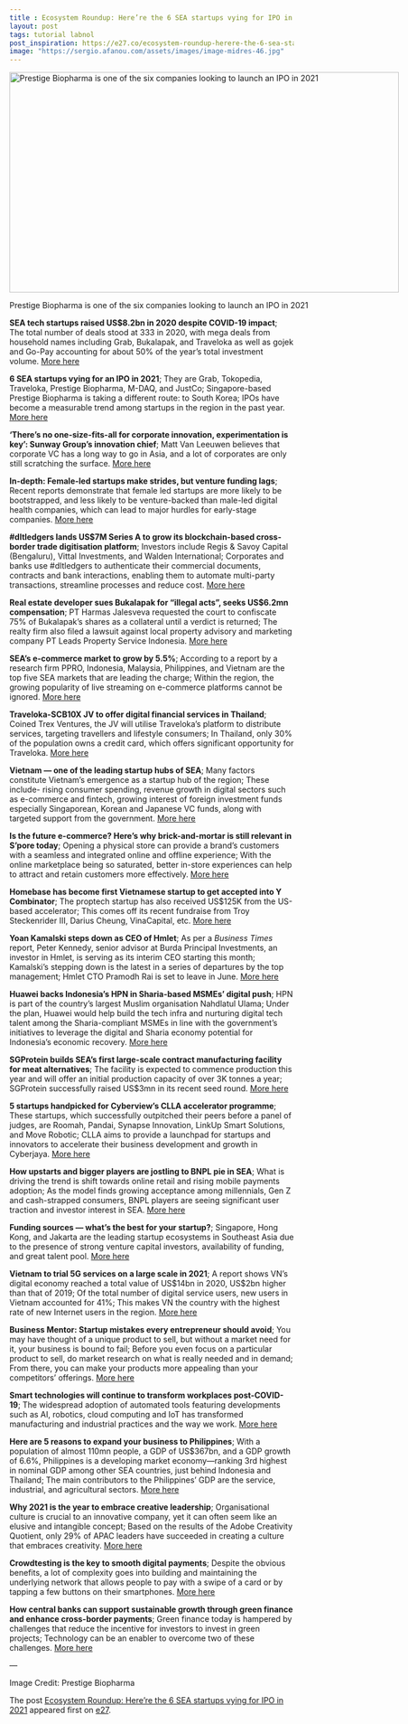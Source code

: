 ```yaml
---
title : Ecosystem Roundup: Here’re the 6 SEA startups vying for IPO in 2021
layout: post
tags: tutorial labnol
post_inspiration: https://e27.co/ecosystem-roundup-herere-the-6-sea-startups-vying-for-ipo-in-2021-20210329/
image: "https://sergio.afanou.com/assets/images/image-midres-46.jpg"
---
```


<div id="attachment_412240" style="width: 700px" class="wp-caption aligncenter"><img aria-describedby="caption-attachment-412240" loading="lazy" class="wp-image-412240 size-full" src="https://e27.co/wp-content/uploads/2021/03/Prestige_biopharma.png" alt="Prestige Biopharma is one of the six companies looking to launch an IPO in 2021" width="690" height="390" /><p id="caption-attachment-412240" class="wp-caption-text">Prestige Biopharma is one of the six companies looking to launch an IPO in 2021</p></div>
<p><strong>SEA tech startups raised US$8.2bn in 2020 despite COVID-19 impact</strong>; The total number of deals stood at 333 in 2020, with mega deals from household names including Grab, Bukalapak, and Traveloka as well as gojek and Go-Pay accounting for about 50% of the year’s total investment volume. <a rel="follow" href="https://www.techinasia.com/southeast-asian-tech-startups-raised-82b-2020-despite-covid19-impact">More here</a></p>
<p><strong>6 SEA startups vying for an IPO in 2021</strong>; They are Grab, Tokopedia, Traveloka, Prestige Biopharma, M-DAQ, and JustCo; Singapore-based Prestige Biopharma is taking a different route: to South Korea; IPOs have become a measurable trend among startups in the region in the past year. <a rel="follow" href="https://techcollectivesea.com/2021/03/26/6-southeast-asian-startups-vying-for-an-ipo-in-2021/">More here</a></p>
<p><strong>‘There’s no one-size-fits-all for corporate innovation, experimentation is key’: Sunway Group’s innovation chief</strong>; Matt Van Leeuwen believes that corporate VC has a long way to go in Asia, and a lot of corporates are only still scratching the surface. <a rel="follow" href="https://e27.co/theres-no-one-size-fits-all-for-corporate-innovation-experimentation-is-key-sunway-groups-innovation-chief-20210326/">More here</a></p>
<p><strong>In-depth: Female-led startups make strides, but venture funding lags</strong>; Recent reports demonstrate that female led startups are more likely to be bootstrapped, and less likely to be venture-backed than male-led digital health companies, which can lead to major hurdles for early-stage companies. <a rel="follow" href="https://www.mobihealthnews.com/news/depth-female-led-startups-make-strides-venture-funding-lags">More here</a></p>
<p><strong>#dltledgers lands US$7M Series A to grow its blockchain-based cross-border trade digitisation platform</strong>; Investors include Regis &amp; Savoy Capital (Bengaluru), Vittal Investments, and Walden International; Corporates and banks use #dltledgers to authenticate their commercial documents, contracts and bank interactions, enabling them to automate multi-party transactions, streamline processes and reduce cost. <a rel="follow" href="https://e27.co/dltledgers-lands-us7m-series-a-to-grow-its-blockchain-based-cross-border-trade-digitisation-platform-20210325/">More here</a></p>
<p><strong>Real estate developer sues Bukalapak for &#8220;illegal acts&#8221;, seeks US$6.2mn compensation</strong>; PT Harmas Jalesveva requested the court to confiscate 75% of Bukalapak&#8217;s shares as a collateral until a verdict is returned; The realty firm also filed a lawsuit against local property advisory and marketing company PT Leads Property Service Indonesia. <a rel="follow" href="https://e27.co/local-real-estate-developer-sued-bukalapak-for-illegal-acts-seeks-us6-2m-compensation-20210326/">More here</a></p>
<p><strong>SEA&#8217;s e-commerce market to grow by 5.5%</strong>; According to a report by a research firm PPRO, Indonesia, Malaysia, Philippines, and Vietnam are the top five SEA markets that are leading the charge; Within the region, the growing popularity of live streaming on e-commerce platforms cannot be ignored. <a rel="follow" href="https://www.asiatechdaily.com/e-commerce-trends-in-southeast-asia-2021/">More here</a></p>
<p><strong>Traveloka-SCB10X JV to offer digital financial services in Thailand</strong>; Coined Trex Ventures, the JV will utilise Traveloka&#8217;s platform to distribute services, targeting travellers and lifestyle consumers; In Thailand, only 30% of the population owns a credit card, which offers significant opportunity for Traveloka. <a rel="follow" href="https://e27.co/traveloka-scb10x-jv-to-offer-digital-financial-services-in-thailand-20210326/">More here</a></p>
<p><strong>Vietnam &#8212; one of the leading startup hubs of SEA</strong>; Many factors constitute Vietnam’s emergence as a startup hub of the region; These include- rising consumer spending, revenue growth in digital sectors such as e-commerce and fintech, growing interest of foreign investment funds especially Singaporean, Korean and Japanese VC funds, along with targeted support from the government. <a rel="follow" href="https://www.asiatechdaily.com/vietnam-one-of-the-leading-startup-hubs-of-southeast-asia/">More here</a></p>
<p><strong>Is the future e-commerce? Here’s why brick-and-mortar is still relevant in S’pore today</strong>; Opening a physical store can provide a brand’s customers with a seamless and integrated online and offline experience; With the online marketplace being so saturated, better in-store experiences can help to attract and retain customers more effectively. <a rel="follow" href="https://vulcanpost.com/738114/why-brick-and-mortar-is-relevant-despite-e-commerce/">More here</a></p>
<p><strong>Homebase has become first Vietnamese startup to get accepted into Y Combinator</strong>; The proptech startup has also received US$125K from the US-based accelerator; This comes off its recent fundraise from Troy Steckenrider III, Darius Cheung, VinaCapital, etc. <a rel="follow" href="https://e27.co/homebase-becomes-first-vietnamese-startup-to-be-accepted-into-y-combinator-20210326/">More here</a></p>
<p><strong>Yoan Kamalski steps down as CEO of Hmlet</strong>; As per a <em>Business Times </em>report, Peter Kennedy, senior advisor at Burda Principal Investments, an investor in Hmlet, is serving as its interim CEO starting this month; Kamalski’s stepping down is the latest in a series of departures by the top management; Hmlet CTO Pramodh Rai is set to leave in June. <a rel="follow" href="https://e27.co/yoan-kamalski-steps-down-as-ceo-of-hmlet-report-20210326/">More here</a></p>
<p><strong>Huawei backs Indonesia&#8217;s HPN in Sharia-based MSMEs&#8217; digital push</strong>; HPN is part of the country&#8217;s largest Muslim organisation Nahdlatul Ulama; Under the plan, Huawei would help build the tech infra and nurturing digital tech talent among the Sharia-compliant MSMEs in line with the government&#8217;s initiatives to leverage the digital and Sharia economy potential for Indonesia&#8217;s economic recovery. <a rel="follow" href="https://jakartaglobe.id/business/huawei-backs-nu-in-shariabased-msmes-digital-push">More here</a></p>
<p><strong>SGProtein builds SEA&#8217;s first large-scale contract manufacturing facility for meat alternatives</strong>; The facility is expected to commence production this year and will offer an initial production capacity of over 3K tonnes a year; SGProtein successfully raised US$3mn in its recent seed round. <a rel="follow" href="https://vegconomist.com/companies-and-portraits/sgprotein-builds-southeast-asias-first-large-scale-contract-manufacturing-facility-for-meat-alternatives/">More here</a></p>
<p><strong>5 startups handpicked for Cyberview&#8217;s CLLA accelerator programme</strong>; These startups, which successfully outpitched their peers before a panel of judges, are Roomah, Pandai, Synapse Innovation, LinkUp Smart Solutions, and Move Robotic; CLLA aims to provide a launchpad for startups and innovators to accelerate their business development and growth in Cyberjaya. <a rel="follow" href="https://www.digitalnewsasia.com/entrepreneurial-nation/five-startups-handpicked-cyberviews-clla-accelerator-programme">More here</a></p>
<p><strong>How upstarts and bigger players are jostling to BNPL pie in SEA</strong>; What is driving the trend is shift towards online retail and rising mobile payments adoption; As the model finds growing acceptance among millennials, Gen Z and cash-strapped consumers, BNPL players are seeing significant user traction and investor interest in SEA. <a rel="follow" href="https://www.dealstreetasia.com/stories/buy-now-pay-later-230987/">More here</a></p>
<p><strong>Funding sources &#8212; what’s the best for your startup?</strong>; Singapore, Hong Kong, and Jakarta are the leading startup ecosystems in Southeast Asia due to the presence of strong venture capital investors, availability of funding, and great talent pool. <a rel="follow" href="https://www.asiatechdaily.com/funding-sources-whats-best-for-your-startup/">More here</a></p>
<p><strong>Vietnam to trial 5G services on a large scale in 2021</strong>; A report shows VN&#8217;s digital economy reached a total value of US$14bn in 2020, US$2bn higher than that of 2019; Of the total number of digital service users, new users in Vietnam accounted for 41%; This makes VN the country with the highest rate of new Internet users in the region. <a rel="follow" href="https://opengovasia.com/vietnam-to-trial-5g-services-on-a-large-scale-in-2021/">More here</a></p>
<p><strong>Business Mentor: Startup mistakes every entrepreneur should avoid</strong>; You may have thought of a unique product to sell, but without a market need for it, your business is bound to fail; Before you even focus on a particular product to sell, do market research on what is really needed and in demand; From there, you can make your products more appealing than your competitors&#8217; offerings. <a rel="follow" href="https://news.abs-cbn.com/business/03/27/21/business-mentor-startup-mistakes-every-entrepreneur-should-avoid">More here</a></p>
<p><strong>Smart technologies will continue to transform workplaces post-COVID-19</strong>; The widespread adoption of automated tools featuring developments such as AI, robotics, cloud computing and IoT has transformed manufacturing and industrial practices and the way we work. <a rel="follow" href="https://hrasiamedia.com/global/smart-technologies-will-continue-to-transform-workplaces-post-covid-19/">More here</a></p>
<p><strong>Here are 5 reasons to expand your business to Philippines</strong>; With a population of almost 110mn people, a GDP of US$367bn, and a GDP growth of 6.6%, Philippines is a developing market economy—ranking 3rd highest in nominal GDP among other SEA countries, just behind Indonesia and Thailand; The main contributors to the Philippines’ GDP are the service, industrial, and agricultural sectors. <a rel="follow" href="https://e27.co/here-are-5-reasons-to-expand-your-business-to-the-philippines-20210326/">More here</a></p>
<p><strong>Why 2021 is the year to embrace creative leadership</strong>; Organisational culture is crucial to an innovative company, yet it can often seem like an elusive and intangible concept; Based on the results of the Adobe Creativity Quotient, only 29% of APAC leaders have succeeded in creating a culture that embraces creativity. <a rel="follow" href="https://e27.co/why-2021-is-the-year-to-embrace-creative-leadership-20210325/">More here</a></p>
<p><strong>Crowdtesting is the key to smooth digital payments</strong>; Despite the obvious benefits, a lot of complexity goes into building and maintaining the underlying network that allows people to pay with a swipe of a card or by tapping a few buttons on their smartphones. <a rel="follow" href="https://www.techinasia.com/crowdtesting-key-smooth-digital-payments">More here</a></p>
<p><strong>How central banks can support sustainable growth through green finance and enhance cross-border payments</strong>; Green finance today is hampered by challenges that reduce the incentive for investors to invest in green projects; Technology can be an enabler to overcome two of these challenges. <a rel="follow" href="https://opengovasia.com/how-central-banks-can-support-sustainable-growth-through-green-finance-and-enhance-cross-border-payments/">More here</a></p>
<p>&#8212;</p>
<p>Image Credit: Prestige Biopharma</p>
<p>The post <a rel="nofollow" href="https://e27.co/ecosystem-roundup-herere-the-6-sea-startups-vying-for-ipo-in-2021-20210329/">Ecosystem Roundup: Here&#8217;re the 6 SEA startups vying for IPO in 2021</a> appeared first on <a rel="nofollow" href="https://e27.co">e27</a>.</p>
